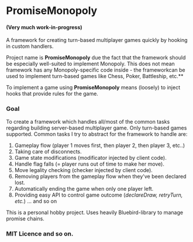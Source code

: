 # PromiseMonopoly

#### (Very much work-in-progress)

A framework for creating turn-based multiplayer games quickly by hooking in custom handlers.

Project name is **PromiseMonopoly** due the fact that the framework should be especially well-suited to implement Monopoly. This does not mean framework has any Monopoly-specific code inside - the frameworkcan be used to implement turn-based games like Chess, Poker, Battleship, etc.**

To implement a game using **PromiseMonopoly** means (loosely) to inject hooks that provide rules for the game.

### Goal

To create a framework which handles all/most of the common tasks regarding building server-based multiplayer game. 
Only turn-based games supported. Common tasks I try to abstract for the framework to handle are:

1. Gameplay flow (player 1 moves first, then player 2, then player 3, etc..)
2. Taking care of disconnects.
3. Game state modifications (modificator injected by client code).
4. Handle flag falls (= player runs out of time to make her move).
5. Move legality checking (checker injected by client code).
6. Removing players from the gameplay flow when they've been declared lost.
7. Automatically ending the game when only one player left.
7. Providing easy API to control game outcome (*declareDraw, retryTurn, etc.*)
... and so on

This is a personal hobby project. Uses heavily Bluebird-library to manage promise chains. 

### MIT Licence and so on.


